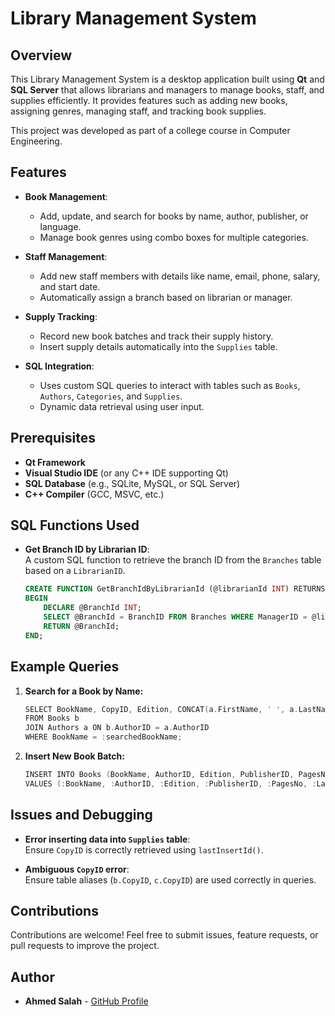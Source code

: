 # Library Management System

## Overview

This Library Management System is a desktop application built using **Qt** and **SQL Server** that allows librarians and managers to manage books, staff, and supplies efficiently. It provides features such as adding new books, assigning genres, managing staff, and tracking book supplies.

This project was developed as part of a college course in Computer Engineering.

## Features

- **Book Management**:  
  - Add, update, and search for books by name, author, publisher, or language.
  - Manage book genres using combo boxes for multiple categories.
  
- **Staff Management**:  
  - Add new staff members with details like name, email, phone, salary, and start date.
  - Automatically assign a branch based on librarian or manager.

- **Supply Tracking**:  
  - Record new book batches and track their supply history.
  - Insert supply details automatically into the `Supplies` table.

- **SQL Integration**:  
  - Uses custom SQL queries to interact with tables such as `Books`, `Authors`, `Categories`, and `Supplies`.
  - Dynamic data retrieval using user input.

## Prerequisites

- **Qt Framework**
- **Visual Studio IDE** (or any C++ IDE supporting Qt)
- **SQL Database** (e.g., SQLite, MySQL, or SQL Server)
- **C++ Compiler** (GCC, MSVC, etc.)

## SQL Functions Used

- **Get Branch ID by Librarian ID**:  
  A custom SQL function to retrieve the branch ID from the `Branches` table based on a `LibrarianID`.
  ```sql
  CREATE FUNCTION GetBranchIdByLibrarianId (@librarianId INT) RETURNS INT AS
  BEGIN
      DECLARE @BranchId INT;
      SELECT @BranchId = BranchID FROM Branches WHERE ManagerID = @librarianId;
      RETURN @BranchId;
  END;
  ```

## Example Queries

1. **Search for a Book by Name:**
   ```cpp
   SELECT BookName, CopyID, Edition, CONCAT(a.FirstName, ' ', a.LastName) AS AuthorFullName 
   FROM Books b 
   JOIN Authors a ON b.AuthorID = a.AuthorID 
   WHERE BookName = :searchedBookName;
   ```

2. **Insert New Book Batch:**
   ```cpp
   INSERT INTO Books (BookName, AuthorID, Edition, PublisherID, PagesNo, Languagee) 
   VALUES (:BookName, :AuthorID, :Edition, :PublisherID, :PagesNo, :Languagee);
   ```

## Issues and Debugging

- **Error inserting data into `Supplies` table**:  
  Ensure `CopyID` is correctly retrieved using `lastInsertId()`.
  
- **Ambiguous `CopyID` error**:  
  Ensure table aliases (`b.CopyID`, `c.CopyID`) are used correctly in queries.

## Contributions

Contributions are welcome! Feel free to submit issues, feature requests, or pull requests to improve the project.

## Author

- **Ahmed Salah** - [GitHub Profile](https://github.com/AhmedSalahz03)
